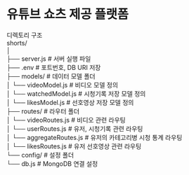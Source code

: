 # 유튜브 쇼츠 제공 플랫폼<br/>

디렉토리 구조<br/>
shorts/<br/>
│<br/>
├── server.js                # 서버 실행 파일<br/>
├── .env                     # 포트번호, DB URI 저장<br/>
├── models/                  # 데이터 모델 폴더<br/>
│   └── videoModel.js        # 비디오 모델 정의<br/>
│   └── watchedModel.js      # 시청기록 저장 모델 정의<br/>
│   └── likesModel.js        # 선호영상 저장 모델 정의<br/>
├── routes/                  # 라우터 폴더<br/>
│   └── videoRoutes.js       # 비디오 관련 라우팅<br/>
│   └── userRoutes.js        # 유저, 시청기록 관련 라우팅<br/>
│   └── aggregateRoutes.js   # 유저의 카테고리병 시청 통계 라우팅<br/>
│   └── likesRoutes.js       # 유저 선호영상 관련 라우팅<br/>
└── config/                  # 설정 폴더<br/>
    └── db.js                # MongoDB 연결 설정<br/>
